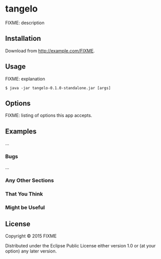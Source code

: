 # tangelo

FIXME: description

## Installation

Download from http://example.com/FIXME.

## Usage

FIXME: explanation

    $ java -jar tangelo-0.1.0-standalone.jar [args]

## Options

FIXME: listing of options this app accepts.

## Examples

...

### Bugs

...

### Any Other Sections
### That You Think
### Might be Useful

## License

Copyright © 2015 FIXME

Distributed under the Eclipse Public License either version 1.0 or (at
your option) any later version.
